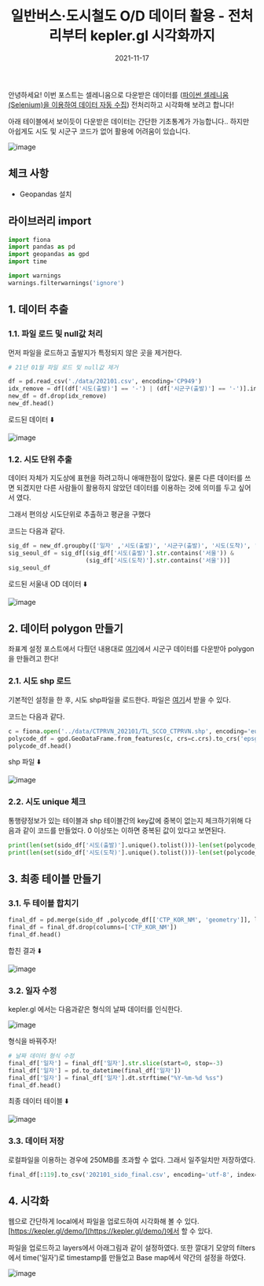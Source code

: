 ﻿---
title: "일반버스·도시철도 O/D 데이터 활용 - 전처리부터 kepler.gl 시각화까지"
excerpt: "안녕하세요!  이번 포스트는 셀레니움으로 다운받은 데이터를 전처리하고 시각화해 보려고 합니다!"

categories:
  - Blog
tags:
  - [kepler.gl, python, visualization]

toc: true
toc_sticky: true

date: 2021-11-17
last_modified_at: 2021-11-17
---

안녕하세요! 이번 포스트는 셀레니움으로 다운받은 데이터를 ([파이썬 셀레니움(Selenium)을 이용하여 데이터 자동 수집](https://github.com/everlast0430/cityBusRailOD-python-selenium/blob/main/202101.csv)) 전처리하고 시각화해 보려고 합니다!

아래 테이블에서 보이듯이 다운받은 데이터는 간단한 기초통계가 가능합니다.. 하지만 아쉽게도 시도 및 시군구 코드가 없어 활용에 어려움이 있습니다.

![image](https://user-images.githubusercontent.com/43924464/141873219-8a5f89d8-1e11-45a7-85d0-1e09edeb8210.png)

## 체크 사항

- Geopandas 설치

## 라이브러리 import

```python
import fiona
import pandas as pd
import geopandas as gpd
import time

import warnings
warnings.filterwarnings('ignore')
```

## 1. 데이터 추출

### 1.1. 파일 로드 및 null값 처리

먼저 파일을 로드하고 출발지가 특정되지 않은 곳을 제거한다.

```python
# 21년 01월 파일 로드 및 null값 제거

df = pd.read_csv('./data/202101.csv', encoding='CP949')
idx_remove = df[(df['시도(출발)'] == '-') | (df['시군구(출발)'] == '-')].index
new_df = df.drop(idx_remove)
new_df.head()
```

로드된 데이터 ⬇️

![image](https://user-images.githubusercontent.com/43924464/141878247-56780021-bf75-4eca-80c6-7e0ccad68f6a.png)

### 1.2. 시도 단위 추출

데이터 자체가 지도상에 표현을 하려고하니 애매한점이 많았다. 물론 다른 데이터를 쓰면 되겠지만 다른 사람들이 활용하지 않았던 데이터를 이용하는 것에 의미를 두고 싶어서 였다.

그래서 편의상 시도단위로 추출하고 평균을 구했다

코드는 다음과 같다.

```python
sig_df = new_df.groupby(['일자' ,'시도(출발)', '시군구(출발)', '시도(도착)', '시군구(도착)'], as_index=False).mean()
sig_seoul_df = sig_df[(sig_df['시도(출발)'].str.contains('서울')) &
                      (sig_df['시도(도착)'].str.contains('서울'))]
sig_seoul_df
```

로드된 서울내 OD 데이터 ⬇️

![image](https://user-images.githubusercontent.com/43924464/142096638-82c2bb68-4e0f-42ea-a428-c9593deca86f.png)

## 2. 데이터 polygon 만들기

좌표계 설정 포스트에서 다뤘던 내용대로 [여기](http://www.gisdeveloper.co.kr/?p=2332)에서 시군구 데이터를 다운받아 polygon을 만들려고 한다!

### 2.1. 시도 shp 로드

기본적인 설정을 한 후, 시도 shp파일을 로드한다. 파일은 [여기](http://www.gisdeveloper.co.kr/?p=2332)서 받을 수 있다.

코드는 다음과 같다.

```python
c = fiona.open('../data/CTPRVN_202101/TL_SCCO_CTPRVN.shp', encoding='euc-kr')
polycode_df = gpd.GeoDataFrame.from_features(c, crs=c.crs).to_crs('epsg:4326')
polycode_df.head()
```

shp 파일 ⬇️

![image](https://user-images.githubusercontent.com/43924464/141880410-ae7028ac-3605-49a0-8d05-17bce673adad.png)

### 2.2. 시도 unique 체크

통행량정보가 있는 테이블과 shp 테이블간의 key값에 중복이 없는지 체크하기위해 다음과 같이 코드를 만들었다. 0 이상또는 이하면 중복된 값이 있다고 보면된다.

```python
print(len(set(sido_df['시도(출발)'].unique().tolist()))-len(set(polycode_df['CTP_KOR_NM'].unique().tolist())))
print(len(set(sido_df['시도(도착)'].unique().tolist()))-len(set(polycode_df['CTP_KOR_NM'].unique().tolist())))
```

## 3. 최종 테이블 만들기

### 3.1. 두 테이블 합치기

```python
final_df = pd.merge(sido_df ,polycode_df[['CTP_KOR_NM', 'geometry']], left_on='시도(출발)', right_on='CTP_KOR_NM', how='left')
final_df = final_df.drop(columns=['CTP_KOR_NM'])
final_df.head()
```

합친 결과 ⬇️

![image](https://user-images.githubusercontent.com/43924464/142098702-8802df33-42d0-4b1d-9ffd-aaea3346fd0c.png)

### 3.2. 일자 수정

kepler.gl 에서는 다음과같은 형식의 날짜 데이터를 인식한다.

![image](https://user-images.githubusercontent.com/43924464/141870912-7dc88d33-fa8c-4a1d-908d-a49a01467b85.png)

형식을 바꿔주자!

```python
# 날짜 데이터 형식 수정
final_df['일자'] = final_df['일자'].str.slice(start=0, stop=-3)
final_df['일자'] = pd.to_datetime(final_df['일자'])
final_df['일자'] = final_df['일자'].dt.strftime("%Y-%m-%d %ss")
final_df.head()
```

최종 데이터 테이블 ⬇️

![image](https://user-images.githubusercontent.com/43924464/142100300-8b7dae6c-0f91-4f28-a41c-2a025ddac509.png)

### 3.3. 데이터 저장

로컬파일을 이용하는 경우에 250MB를 초과할 수 없다. 그래서 일주일치만 저장하였다.

```python
final_df[:119].to_csv('202101_sido_final.csv', encoding='utf-8', index=False)
```

## 4. 시각화

웹으로 간단하게 local에서 파일을 업로드하여 시각화해 볼 수 있다. [https://kepler.gl/demo/](https://kepler.gl/demo/)에서 할 수 있다.

파일을 업로드하고 layers에서 아래그림과 같이 설정하였다.
또한 깔대기 모양의 filters에서 time('일자')로 timestamp를 만들었고 Base map에서 약간의 설정을 하였다.

![image](https://user-images.githubusercontent.com/43924464/142110286-1f3f8999-4554-48f0-a424-46d0c93b32dd.png)
